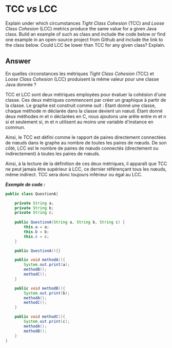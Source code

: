 # TCC *vs* LCC

Explain under which circumstances *Tight Class Cohesion* (TCC) and *Loose Class Cohesion* (LCC) metrics produce the same value for a given Java class. Build an example of such as class and include the code below or find one example in an open-source project from Github and include the link to the class below. Could LCC be lower than TCC for any given class? Explain.

## Answer

En quelles circonstances les métriques *Tight Class Cohesion* (TCC) et *Loose Class Cohesion* (LCC) produisent la même valeur pour une classe Java donnée ?

TCC et LCC sont deux métriques employées pour évaluer la cohésion d'une classe. Ces deux métriques commencent par créer un graphique à partir de la classe. Le graphe est construit comme suit :
Etant donné une classe, chaque méthode m déclarée dans la classe devient un nœud. Étant donné deux méthodes m et n déclarées en C, nous ajoutons une arête entre m et n si et seulement si, m et n utilisent au moins une variable d'instance en commun.

Ainsi, le TCC est défini comme le rapport de paires directement connectées de nœuds dans le graphe au nombre de toutes les paires de nœuds.
De son côté, LCC est le nombre de paires de nœuds connectés (directement ou indirectement) à toutes les paires de nœuds.

Ainsi, à la lecture de la définition de ces deux métriques, il apparaît que TCC ne peut jamais être supérieur à LCC, ce dernier référençant tous les nœuds, même indirect. TCC sera donc toujours inférieur ou égal au LCC.

***Exemple de code :***
```java
public class QuestionA{

    private String a;
    private String b;
    private String c;
    
    public QuestionA(String a, String b, String c) {
        this.a = a;
        this.b = b;
        this.c = c;
    }

    public QuestionA(){}

    public void methodA(){
        System.out.print(a);
        methodB();
        methodC();
    }

    public void methodB(){
        System.out.print(b);
        methodA();
        methodC();
    }

    public void methodC(){
        System.out.print(c);
        methodA();
        methodB();
    }
}
```
